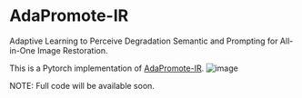 # AdaPromote-IR

Adaptive Learning to Perceive Degradation Semantic and Prompting for All-in-One Image Restoration.

This is a Pytorch implementation of [AdaPromote-IR](https://github.com/hagerwang/AdaPromote-IR/).
![image](https://github.com/hagerwang/AdaPromote-IR/blob/main/framework.png)  

NOTE: Full code will be available soon.
